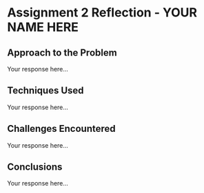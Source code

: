 # Assignment 2 Reflection - YOUR NAME HERE

## Approach to the Problem

Your response here...

## Techniques Used

Your response here...

## Challenges Encountered

Your response here...

## Conclusions

Your response here...
